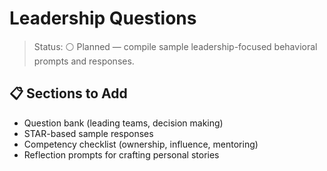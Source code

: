 # Leadership Questions

>Status: ⚪ Planned — compile sample leadership-focused behavioral prompts and responses.

## 📋 Sections to Add

- Question bank (leading teams, decision making)
- STAR-based sample responses
- Competency checklist (ownership, influence, mentoring)
- Reflection prompts for crafting personal stories
